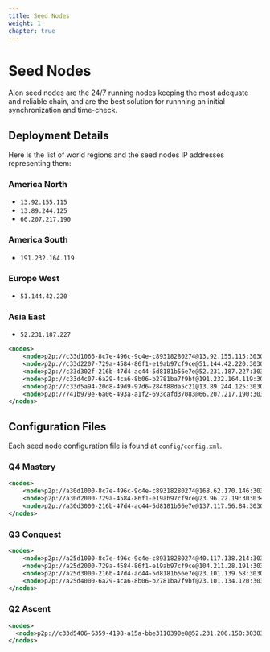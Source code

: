 ```yaml
---
title: Seed Nodes
weight: 1
chapter: true
---
```


# Seed Nodes

Aion seed nodes are the 24/7 running nodes keeping the most adequate and reliable chain, and are the best solution for runnning an initial synchronization and time-check.

## Deployment Details

Here is the list of world regions and the seed nodes IP addresses representing them:

### America North

- `13.92.155.115`
- `13.89.244.125`
- `66.207.217.190`

### America South

- `191.232.164.119`

### Europe West

- `51.144.42.220`

### Asia East

- `52.231.187.227`

```xml
<nodes>
    <node>p2p://c33d1066-8c7e-496c-9c4e-c89318280274@13.92.155.115:30303</node>
    <node>p2p://c33d2207-729a-4584-86f1-e19ab97cf9ce@51.144.42.220:30303</node>
    <node>p2p://c33d302f-216b-47d4-ac44-5d8181b56e7e@52.231.187.227:30303</node>
    <node>p2p://c33d4c07-6a29-4ca6-8b06-b2781ba7f9bf@191.232.164.119:30303</node>
    <node>p2p://c33d5a94-20d8-49d9-97d6-284f88da5c21@13.89.244.125:30303</node>
    <node>p2p://741b979e-6a06-493a-a1f2-693cafd37083@66.207.217.190:30303</node>
</nodes>
```

## Configuration Files

Each seed node configuration file is found at `config/config.xml`.

### Q4 Mastery

```xml
<nodes>
    <node>p2p://a30d1000-8c7e-496c-9c4e-c89318280274@168.62.170.146:30303</node>
    <node>p2p://a30d2000-729a-4584-86f1-e19ab97cf9ce@23.96.22.19:30303</node>
    <node>p2p://a30d3000-216b-47d4-ac44-5d8181b56e7e@137.117.56.84:30303</node>
</nodes>
```

### Q3 Conquest

```xml
<nodes>
    <node>p2p://a25d1000-8c7e-496c-9c4e-c89318280274@40.117.138.214:30303</node>
    <node>p2p://a25d2000-729a-4584-86f1-e19ab97cf9ce@104.211.28.191:30303</node>
    <node>p2p://a25d3000-216b-47d4-ac44-5d8181b56e7e@23.101.139.58:30303</node>
    <node>p2p://a25d4000-6a29-4ca6-8b06-b2781ba7f9bf@23.101.134.120:30303</node>
</nodes>
```

### Q2 Ascent

```xml
<nodes>
  <node>p2p://c33d5406-6359-4198-a15a-bbe3110390e8@52.231.206.150:30303</node>
</nodes>
```